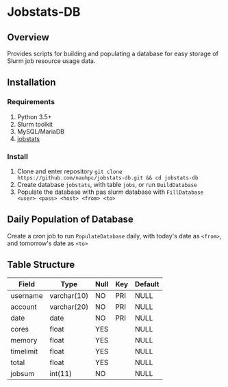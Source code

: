 # Jobstats-DB

## Overview 
Provides scripts for building and populating a database for easy storage of Slurm job resource usage data.

## Installation

### Requirements
1. Python 3.5+ 
2. Slurm toolkit
3. MySQL/MariaDB
4. [jobstats](https://github.com/nauhpc/jobstats)

### Install
1. Clone and enter repository `git clone https://github.com/nauhpc/jobstats-db.git && cd jobstats-db`
2. Create database `jobstats`, with table `jobs`, or run `BuildDatabase`
3. Populate the database with pas slurm database with `FillDatabase <user> <pass> <host> <from> <to>`

## Daily Population of Database
Create a cron job to run `PopulateDatabase` daily, with today's date as `<from>`, and tomorrow's date as `<to>`

## Table Structure
| Field     | Type        | Null | Key | Default |
|-----------|-------------|------|-----|---------|
| username  | varchar(10) | NO   | PRI | NULL    |
| account   | varchar(20) | NO   | PRI | NULL    |
| date      | date        | NO   | PRI | NULL    |
| cores     | float       | YES  |     | NULL    |
| memory    | float       | YES  |     | NULL    |
| timelimit | float       | YES  |     | NULL    |
| total     | float       | YES  |     | NULL    |
| jobsum    | int(11)     | NO   |     | NULL    |

